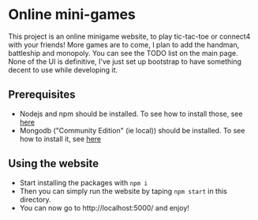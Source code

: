 # Online mini-games

This project is an online minigame website, to play tic-tac-toe or connect4 with your friends! More games are to come,
I plan to add the handman, battleship and monopoly. You can see the TODO list on the main page.
None of the UI is definitive, I've just set up bootstrap to have something decent to use while developing it.

## Prerequisites
- Nodejs and npm should be installed. To see how to install those, see [here](https://nodejs.org/en/)
- Mongodb ("Community Edition" (ie local)) should be installed. To see how to install it, see [here](https://docs.mongodb.com/manual/administration/install-community/)

## Using the website
- Start installing the packages with `npm i`
- Then you can simply run the website by taping `npm start` in this directory.
- You can now go to http://localhost:5000/ and enjoy!
